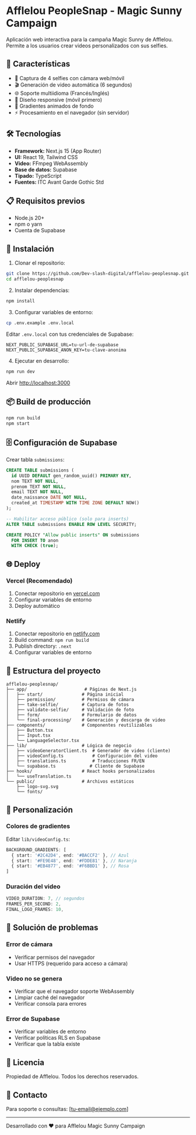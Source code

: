 # Afflelou PeopleSnap - Magic Sunny Campaign

Aplicación web interactiva para la campaña Magic Sunny de Afflelou. Permite a los usuarios crear videos personalizados con sus selfies.

## 🎯 Características

- 📸 Captura de 4 selfies con cámara web/móvil
- 🎬 Generación de video automática (6 segundos)
- 🌐 Soporte multiidioma (Francés/Inglés)
- 📱 Diseño responsive (móvil primero)
- 🎨 Gradientes animados de fondo
- ⚡ Procesamiento en el navegador (sin servidor)

## 🛠️ Tecnologías

- **Framework:** Next.js 15 (App Router)
- **UI:** React 19, Tailwind CSS
- **Video:** FFmpeg WebAssembly
- **Base de datos:** Supabase
- **Tipado:** TypeScript
- **Fuentes:** ITC Avant Garde Gothic Std

## 📋 Requisitos previos

- Node.js 20+
- npm o yarn
- Cuenta de Supabase

## 🚀 Instalación

1. Clonar el repositorio:
```bash
git clone https://github.com/Dev-slash-digital/afflelou-peoplesnap.git
cd afflelou-peoplesnap
```

2. Instalar dependencias:
```bash
npm install
```

3. Configurar variables de entorno:
```bash
cp .env.example .env.local
```

Editar `.env.local` con tus credenciales de Supabase:
```env
NEXT_PUBLIC_SUPABASE_URL=tu-url-de-supabase
NEXT_PUBLIC_SUPABASE_ANON_KEY=tu-clave-anonima
```

4. Ejecutar en desarrollo:
```bash
npm run dev
```

Abrir [http://localhost:3000](http://localhost:3000)

## 📦 Build de producción

```bash
npm run build
npm start
```

## 🗄️ Configuración de Supabase

Crear tabla `submissions`:

```sql
CREATE TABLE submissions (
  id UUID DEFAULT gen_random_uuid() PRIMARY KEY,
  nom TEXT NOT NULL,
  prenom TEXT NOT NULL,
  email TEXT NOT NULL,
  date_naissance DATE NOT NULL,
  created_at TIMESTAMP WITH TIME ZONE DEFAULT NOW()
);

-- Habilitar acceso público (solo para inserts)
ALTER TABLE submissions ENABLE ROW LEVEL SECURITY;

CREATE POLICY "Allow public inserts" ON submissions
  FOR INSERT TO anon
  WITH CHECK (true);
```

## 🌐 Deploy

### Vercel (Recomendado)

1. Conectar repositorio en [vercel.com](https://vercel.com)
2. Configurar variables de entorno
3. Deploy automático

### Netlify

1. Conectar repositorio en [netlify.com](https://netlify.com)
2. Build command: `npm run build`
3. Publish directory: `.next`
4. Configurar variables de entorno

## 📁 Estructura del proyecto

```
afflelou-peoplesnap/
├── app/                      # Páginas de Next.js
│   ├── start/               # Página inicial
│   ├── permission/          # Permisos de cámara
│   ├── take-selfie/         # Captura de fotos
│   ├── validate-selfie/     # Validación de foto
│   ├── form/                # Formulario de datos
│   └── final-processing/    # Generación y descarga de video
├── components/              # Componentes reutilizables
│   ├── Button.tsx
│   ├── Input.tsx
│   └── LanguageSelector.tsx
├── lib/                     # Lógica de negocio
│   ├── videoGeneratorClient.ts  # Generador de video (cliente)
│   ├── videoConfig.ts           # Configuración del video
│   ├── translations.ts          # Traducciones FR/EN
│   └── supabase.ts             # Cliente de Supabase
├── hooks/                   # React hooks personalizados
│   └── useTranslation.ts
└── public/                  # Archivos estáticos
    ├── logo-svg.svg
    └── fonts/
```

## 🎨 Personalización

### Colores de gradientes

Editar `lib/videoConfig.ts`:

```typescript
BACKGROUND_GRADIENTS: [
  { start: '#2C42D4', end: '#BACCF2' }, // Azul
  { start: '#FE9E48', end: '#FDDE81' }, // Naranja
  { start: '#EB4877', end: '#F6BBD1' }, // Rosa
]
```

### Duración del video

```typescript
VIDEO_DURATION: 7, // segundos
FRAMES_PER_SECOND: 2,
FINAL_LOGO_FRAMES: 10,
```

## 🐛 Solución de problemas

### Error de cámara
- Verificar permisos del navegador
- Usar HTTPS (requerido para acceso a cámara)

### Video no se genera
- Verificar que el navegador soporte WebAssembly
- Limpiar caché del navegador
- Verificar consola para errores

### Error de Supabase
- Verificar variables de entorno
- Verificar políticas RLS en Supabase
- Verificar que la tabla existe

## 📄 Licencia

Propiedad de Afflelou. Todos los derechos reservados.

## 👥 Contacto

Para soporte o consultas: [tu-email@ejemplo.com]

---

Desarrollado con ❤️ para Afflelou Magic Sunny Campaign
